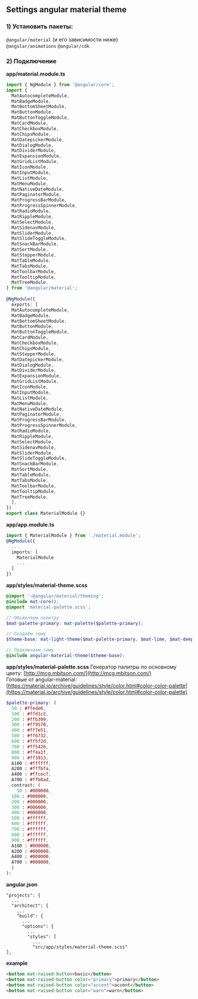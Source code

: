 ## Settings angular material theme


### 1) Установить пакеты:

`@angular/material` (и его зависимости ниже)  
`@angular/animations`
`@angular/cdk`

### 2) Подключение

**app/material.module.ts**
```ts
import { NgModule } from '@angular/core';  
import {  
  MatAutocompleteModule,  
  MatBadgeModule,  
  MatBottomSheetModule,  
  MatButtonModule,  
  MatButtonToggleModule,  
  MatCardModule,  
  MatCheckboxModule,  
  MatChipsModule,  
  MatDatepickerModule,  
  MatDialogModule,  
  MatDividerModule,  
  MatExpansionModule,  
  MatGridListModule,  
  MatIconModule,  
  MatInputModule,  
  MatListModule,  
  MatMenuModule,  
  MatNativeDateModule,  
  MatPaginatorModule,  
  MatProgressBarModule,  
  MatProgressSpinnerModule,  
  MatRadioModule,  
  MatRippleModule,  
  MatSelectModule,  
  MatSidenavModule,  
  MatSliderModule,  
  MatSlideToggleModule,  
  MatSnackBarModule,  
  MatSortModule,  
  MatStepperModule,  
  MatTableModule,  
  MatTabsModule,  
  MatToolbarModule,  
  MatTooltipModule,  
  MatTreeModule,  
} from '@angular/material';  
  
@NgModule({  
  exports: [  
  MatAutocompleteModule,  
  MatBadgeModule,  
  MatBottomSheetModule,  
  MatButtonModule,  
  MatButtonToggleModule,  
  MatCardModule,  
  MatCheckboxModule,  
  MatChipsModule,  
  MatStepperModule,  
  MatDatepickerModule,  
  MatDialogModule,  
  MatDividerModule,  
  MatExpansionModule,  
  MatGridListModule,  
  MatIconModule,  
  MatInputModule,  
  MatListModule,  
  MatMenuModule,  
  MatNativeDateModule,  
  MatPaginatorModule,  
  MatProgressBarModule,  
  MatProgressSpinnerModule,  
  MatRadioModule,  
  MatRippleModule,  
  MatSelectModule,  
  MatSidenavModule,  
  MatSliderModule,  
  MatSlideToggleModule,  
  MatSnackBarModule,  
  MatSortModule,  
  MatTableModule,  
  MatTabsModule,  
  MatToolbarModule,  
  MatTooltipModule,  
  MatTreeModule,  
  ],  
})  
export class MaterialModule {}
```
**app/app.module.ts**
```ts
import { MaterialModule } from './material.module';
@NgModule({
  ...
  imports: [
    MaterialModule
    ...
  ]
})
```
**app/styles/material-theme.scss**
```scss
@import '~@angular/material/theming';  
@include mat-core();  
@import 'material-palette.scss';  

// Объявляем политру
$mat-palette-primary: mat-palette($palette-primary);  

// Создаём тему
$theme-base: mat-light-theme($mat-palette-primary, $mat-lime, $mat-deep-orange);  

// Подключаем тему
@include angular-material-theme($theme-base);
```
**app/styles/material-palette.scss**
Генератор палитры по основному цвету: [http://mcg.mbitson.com/](http://mcg.mbitson.com/)  
Готовые от angular-material: [https://material.io/archive/guidelines/style/color.html#color-color-palette](https://material.io/archive/guidelines/style/color.html#color-color-palette)  
```scss
$palette-primary: (  
  50 : #ffede6,  
  100 : #ffd1c2,  
  200 : #ffb399,  
  300 : #ff9570,  
  400 : #ff7e51,  
  500 : #ff6732,  
  600 : #ff5f2d,  
  700 : #ff5426,  
  800 : #ff4a1f,  
  900 : #ff3913,  
  A100 : #ffffff,  
  A200 : #fffbfa,  
  A400 : #ffcec7,  
  A700 : #ffb8ad,  
  contrast: (  
    50 : #000000,  
  100 : #000000,  
  200 : #000000,  
  300 : #000000,  
  400 : #000000,  
  500 : #ffffff,  
  600 : #ffffff,  
  700 : #ffffff,  
  800 : #ffffff,  
  900 : #ffffff,  
  A100 : #000000,  
  A200 : #000000,  
  A400 : #000000,  
  A700 : #000000,  
  )  
);
```
**angular.json**
```
"projects": {
  ...
  "architect": {
    ...
    "build": {
      ...
      "options": {
	    ...
	    "styles": [  
          ...  
          "src/app/styles/material-theme.scss"  
],
```
**example**
```html
<button mat-raised-button>basic</button>  
<button mat-raised-button color="primary">primary</button>  
<button mat-raised-button color="accent">accent</button>  
<button mat-raised-button color="warn">warn</button>
```
<!--stackedit_data:
eyJoaXN0b3J5IjpbLTk4OTEwMjQwOV19
-->